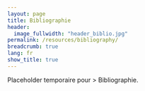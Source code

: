 ```yaml
---
layout: page
title: Bibliographie
header:
  image_fullwidth: "header_biblio.jpg"
permalink: /resources/bibliography/
breadcrumb: true
lang: fr
show_title: true
---
```


Placeholder temporaire pour > Bibliographie.
